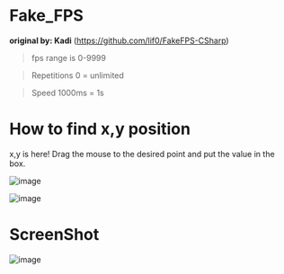 # Fake_FPS
**original by: Kadi** (https://github.com/lif0/FakeFPS-CSharp)

>fps range is 0-9999

>Repetitions 0 = unlimited

>Speed 1000ms = 1s
# How to find x,y position
x,y is here! Drag the mouse to the desired point and put the value in the box.

![image](https://user-images.githubusercontent.com/66860655/146700758-695ed85e-bdd4-4e1d-8002-433e1cf5eaa3.png)

![image](https://user-images.githubusercontent.com/66860655/146700889-10de4ada-8d18-48a3-8c3b-df225c2b6939.png)
# ScreenShot
![image](https://user-images.githubusercontent.com/66860655/146695686-5d046dcd-8fb4-48ae-8e1d-1398f722826a.png)

